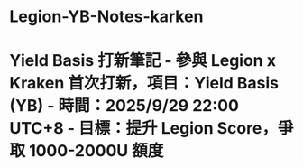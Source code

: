# Legion-YB-Notes-karken
# Yield Basis 打新筆記 - 參與 Legion x Kraken 首次打新，項目：Yield Basis (YB) - 時間：2025/9/29 22:00 UTC+8 - 目標：提升 Legion Score，爭取 1000-2000U 額度

